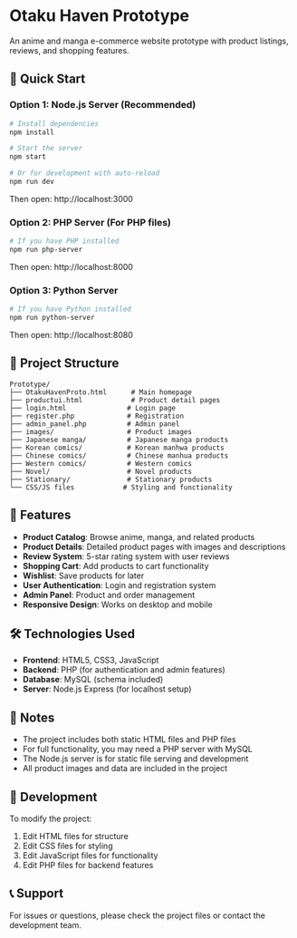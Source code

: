 # Otaku Haven Prototype

An anime and manga e-commerce website prototype with product listings, reviews, and shopping features.

## 🚀 Quick Start

### Option 1: Node.js Server (Recommended)
```bash
# Install dependencies
npm install

# Start the server
npm start

# Or for development with auto-reload
npm run dev
```

Then open: http://localhost:3000

### Option 2: PHP Server (For PHP files)
```bash
# If you have PHP installed
npm run php-server
```

Then open: http://localhost:8000

### Option 3: Python Server
```bash
# If you have Python installed
npm run python-server
```

Then open: http://localhost:8080

## 📁 Project Structure

```
Prototype/
├── OtakuHavenProto.html      # Main homepage
├── productui.html            # Product detail pages
├── login.html               # Login page
├── register.php             # Registration
├── admin_panel.php          # Admin panel
├── images/                  # Product images
├── Japanese manga/          # Japanese manga products
├── Korean comics/           # Korean manhwa products
├── Chinese comics/          # Chinese manhua products
├── Western comics/          # Western comics
├── Novel/                   # Novel products
├── Stationary/              # Stationary products
└── CSS/JS files            # Styling and functionality
```

## 🌟 Features

- **Product Catalog**: Browse anime, manga, and related products
- **Product Details**: Detailed product pages with images and descriptions
- **Review System**: 5-star rating system with user reviews
- **Shopping Cart**: Add products to cart functionality
- **Wishlist**: Save products for later
- **User Authentication**: Login and registration system
- **Admin Panel**: Product and order management
- **Responsive Design**: Works on desktop and mobile

## 🛠️ Technologies Used

- **Frontend**: HTML5, CSS3, JavaScript
- **Backend**: PHP (for authentication and admin features)
- **Database**: MySQL (schema included)
- **Server**: Node.js Express (for localhost setup)

## 📝 Notes

- The project includes both static HTML files and PHP files
- For full functionality, you may need a PHP server with MySQL
- The Node.js server is for static file serving and development
- All product images and data are included in the project

## 🔧 Development

To modify the project:
1. Edit HTML files for structure
2. Edit CSS files for styling
3. Edit JavaScript files for functionality
4. Edit PHP files for backend features

## 📞 Support

For issues or questions, please check the project files or contact the development team. 